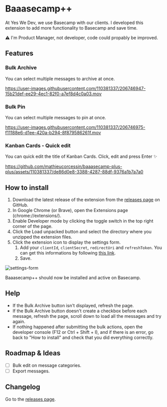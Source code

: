 # Baaasecamp++

At Yes We Dev, we use Basecamp with our clients. I developed this extension to add more functionality to Basecamp and save time.

⚠ I'm Product Manager, not developer, code could propably be improved.

## Features

### Bulk Archive

You can select multiple messages to archive at once.

https://user-images.githubusercontent.com/110381337/206746947-15b21def-ee29-4ec1-82f0-a7ef8d4c0a03.mov

### Bulk Pin

You can select multiple messages to pin at once.

https://user-images.githubusercontent.com/110381337/206746975-f11188e6-d1ee-420a-b294-8f879586261f.mov

### Kanban Cards - Quick edit

You can quick edit the title of Kanban Cards. Click, edit and press Enter ✨

https://github.com/mathieucorcessin/baaasecamp-plus-plus/assets/110381337/de86d0e8-3388-4287-88df-9376a1b7a7a0

## How to install

1. Download the latest release of the extension from the [releases page](https://github.com/mathieucorcessin/baaasecamp-plus-plus/releases) on GitHub.
2. In Google Chrome (or Brave), open the Extensions page (chrome://extensions/).
3. Enable Developer mode by clicking the toggle switch in the top right corner of the page.
4. Click the Load unpacked button and select the directory where you unzipped the extension files.
5. Click the extension icon to display the settings form.
    1. Add your `clientId`, `clientSecret`, `redirectUri` and `refreshToken`. You can get this informations by following [this link](https://github.com/basecamp/api/blob/master/sections/authentication.md#oauth-2-from-scratch).
    2. Save.

![settings-form](https://github.com/mathieucorcessin/baaasecamp-plus-plus/assets/110381337/79b508eb-ee24-4854-b2b4-e0e9a7e93fef)

Baaasecamp++ should now be installed and active on Basecamp.

## Help

- If the Bulk Archive button isn't displayed, refresh the page.
- If the Bulk Archive button doesn't create a checkbox before each message, refresh the page, scroll down to load all the messages and try again.
- If nothing happened after submitting the bulk actions, open the developer console (F12 or Ctrl + Shift + I), and if there is an error, go back to "How to install" and check that you did everything correctly.

## Roadmap & Ideas

- [ ] Bulk edit on message categories.
- [ ] Export messages.

## Changelog

Go to the [releases page](https://github.com/mathieucorcessin/baaasecamp-plus-plus/releases).
